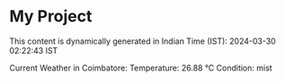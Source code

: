 # My Project

This content is dynamically generated in Indian Time (IST): 2024-03-30 02:22:43 IST


Current Weather in Coimbatore:
Temperature: 26.88 °C
Condition: mist

